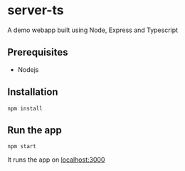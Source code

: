 # server-ts

A demo webapp built using Node, Express and Typescript

## Prerequisites

- Nodejs

## Installation

`npm install`

## Run the app

`npm start`

It runs the app on [localhost:3000](http://localhost:3000)
